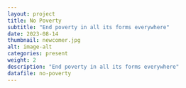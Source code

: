 ```yaml
---
layout: project
title: No Poverty
subtitle: "End poverty in all its forms everywhere"
date: 2023-08-14
thumbnail: newcomer.jpg
alt: image-alt
categories: present
weight: 2
description: "End poverty in all its forms everywhere"
datafile: no-poverty
---
```

